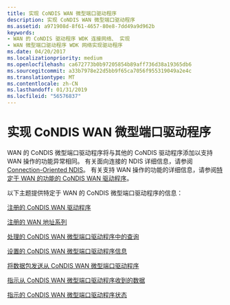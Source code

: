 ```yaml
---
title: 实现 CoNDIS WAN 微型端口驱动程序
description: 实现 CoNDIS WAN 微型端口驱动程序
ms.assetid: a971908d-8f61-4657-80e8-7dd49a9d962b
keywords:
- WAN 的 CoNDIS 驱动程序 WDK 连接网络、 实现
- WAN 微型端口驱动程序 WDK 网络实现驱动程序
ms.date: 04/20/2017
ms.localizationpriority: medium
ms.openlocfilehash: ca672773b0b97205854b89aff736d38a19365db6
ms.sourcegitcommit: a33b7978e22d5bb9f65ca7056f955319049a2e4c
ms.translationtype: MT
ms.contentlocale: zh-CN
ms.lasthandoff: 01/31/2019
ms.locfileid: "56576837"
---
```

# <a name="implementing-condis-wan-miniport-drivers"></a>实现 CoNDIS WAN 微型端口驱动程序





WAN 的 CoNDIS 微型端口驱动程序将与其他的 CoNDIS 驱动程序添加以支持 WAN 操作的功能异常相同。 有关面向连接的 NDIS 详细信息，请参阅[Connection-Oriented NDIS](connection-oriented-ndis.md)。 有关支持 WAN 操作的功能的详细信息，请参阅[特定于 WAN 的功能的 CoNDIS WAN 驱动程序](wan-specific-capabilities-of-condis-wan-drivers.md)。

以下主题提供特定于 WAN 的 CoNDIS 微型端口驱动程序的信息：

[注册的 CoNDIS WAN 驱动程序](registering-condis-wan-drivers.md)

[注册的 WAN 地址系列](registering-the-wan-address-family.md)

[处理的 CoNDIS WAN 微型端口驱动程序中的查询](handling-queries-in-a-condis-wan-miniport-driver.md)

[设置的 CoNDIS WAN 微型端口驱动程序信息](setting-condis-wan-miniport-driver-information.md)

[将数据包发送从 CoNDIS WAN 微型端口驱动程序](sending-packets-from-a-condis-wan-miniport-driver.md)

[指示从 CoNDIS WAN 微型端口驱动程序收到的数据](indicating-received-data-from-a-condis-wan-miniport-driver.md)

[指示的 CoNDIS WAN 微型端口驱动程序状态](indicating-condis-wan-miniport-driver-status.md)

 

 





